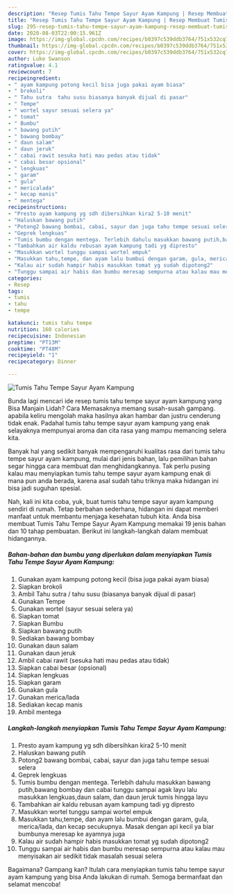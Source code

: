 ```yaml
---
description: "Resep Tumis Tahu Tempe Sayur Ayam Kampung | Resep Membuat Tumis Tahu Tempe Sayur Ayam Kampung Yang Enak Banget"
title: "Resep Tumis Tahu Tempe Sayur Ayam Kampung | Resep Membuat Tumis Tahu Tempe Sayur Ayam Kampung Yang Enak Banget"
slug: 295-resep-tumis-tahu-tempe-sayur-ayam-kampung-resep-membuat-tumis-tahu-tempe-sayur-ayam-kampung-yang-enak-banget
date: 2020-08-03T22:00:15.961Z
image: https://img-global.cpcdn.com/recipes/b0397c539ddb3764/751x532cq70/tumis-tahu-tempe-sayur-ayam-kampung-foto-resep-utama.jpg
thumbnail: https://img-global.cpcdn.com/recipes/b0397c539ddb3764/751x532cq70/tumis-tahu-tempe-sayur-ayam-kampung-foto-resep-utama.jpg
cover: https://img-global.cpcdn.com/recipes/b0397c539ddb3764/751x532cq70/tumis-tahu-tempe-sayur-ayam-kampung-foto-resep-utama.jpg
author: Luke Swanson
ratingvalue: 4.1
reviewcount: 7
recipeingredient:
- " ayam kampung potong kecil bisa juga pakai ayam biasa"
- " brokoli"
- " Tahu sutra  tahu susu biasanya banyak dijual di pasar"
- " Tempe"
- " wortel sayur sesuai selera ya"
- " tomat"
- " Bumbu"
- " bawang putih"
- " bawang bombay"
- " daun salam"
- " daun jeruk"
- " cabai rawit sesuka hati mau pedas atau tidak"
- " cabai besar opsional"
- " lengkuas"
- " garam"
- " gula"
- " mericalada"
- " kecap manis"
- " mentega"
recipeinstructions:
- "Presto ayam kampung yg sdh dibersihkan kira2 5-10 menit"
- "Haluskan bawang putih"
- "Potong2 bawang bombai, cabai, sayur dan juga tahu tempe sesuai selera"
- "Geprek lengkuas"
- "Tumis bumbu dengan mentega. Terlebih dahulu masukkan bawang putih,bawang bombay dan cabai tunggu sampai agak layu lalu masukkan lengkuas,daun salam, dan daun jeruk tumis hingga layu"
- "Tambahkan air kaldu rebusan ayam kampung tadi yg dipresto"
- "Masukkan wortel tunggu sampai wortel empuk"
- "Masukkan tahu,tempe, dan ayam lalu bumbui dengan garam, gula, merica/lada, dan kecap secukupnya. Masak dengan api kecil ya biar bumbunya meresap ke ayamnya juga"
- "Kalau air sudah hampir habis masukkan tomat yg sudah dipotong2"
- "Tunggu sampai air habis dan bumbu meresap sempurna atau kalau mau menyisakan air sedikit tidak masalah sesuai selera"
categories:
- Resep
tags:
- tumis
- tahu
- tempe

katakunci: tumis tahu tempe 
nutrition: 160 calories
recipecuisine: Indonesian
preptime: "PT13M"
cooktime: "PT48M"
recipeyield: "1"
recipecategory: Dinner

---
```



![Tumis Tahu Tempe Sayur Ayam Kampung](https://img-global.cpcdn.com/recipes/b0397c539ddb3764/751x532cq70/tumis-tahu-tempe-sayur-ayam-kampung-foto-resep-utama.jpg)

Bunda lagi mencari ide resep tumis tahu tempe sayur ayam kampung yang Bisa Manjain Lidah? Cara Memasaknya memang susah-susah gampang. apabila keliru mengolah maka hasilnya akan hambar dan justru cenderung tidak enak. Padahal tumis tahu tempe sayur ayam kampung yang enak selayaknya mempunyai aroma dan cita rasa yang mampu memancing selera kita.



Banyak hal yang sedikit banyak mempengaruhi kualitas rasa dari tumis tahu tempe sayur ayam kampung, mulai dari jenis bahan, lalu pemilihan bahan segar hingga cara membuat dan menghidangkannya. Tak perlu pusing kalau mau menyiapkan tumis tahu tempe sayur ayam kampung enak di mana pun anda berada, karena asal sudah tahu triknya maka hidangan ini bisa jadi suguhan spesial.


Nah, kali ini kita coba, yuk, buat tumis tahu tempe sayur ayam kampung sendiri di rumah. Tetap berbahan sederhana, hidangan ini dapat memberi manfaat untuk membantu menjaga kesehatan tubuh kita. Anda bisa membuat Tumis Tahu Tempe Sayur Ayam Kampung memakai 19 jenis bahan dan 10 tahap pembuatan. Berikut ini langkah-langkah dalam membuat hidangannya.

<!--inarticleads1-->

##### Bahan-bahan dan bumbu yang diperlukan dalam menyiapkan Tumis Tahu Tempe Sayur Ayam Kampung:

1. Gunakan  ayam kampung potong kecil (bisa juga pakai ayam biasa)
1. Siapkan  brokoli
1. Ambil  Tahu sutra / tahu susu (biasanya banyak dijual di pasar)
1. Gunakan  Tempe
1. Gunakan  wortel (sayur sesuai selera ya)
1. Siapkan  tomat
1. Siapkan  Bumbu
1. Siapkan  bawang putih
1. Sediakan  bawang bombay
1. Gunakan  daun salam
1. Gunakan  daun jeruk
1. Ambil  cabai rawit (sesuka hati mau pedas atau tidak)
1. Siapkan  cabai besar (opsional)
1. Siapkan  lengkuas
1. Siapkan  garam
1. Gunakan  gula
1. Gunakan  merica/lada
1. Sediakan  kecap manis
1. Ambil  mentega




<!--inarticleads2-->

##### Langkah-langkah menyiapkan Tumis Tahu Tempe Sayur Ayam Kampung:

1. Presto ayam kampung yg sdh dibersihkan kira2 5-10 menit
1. Haluskan bawang putih
1. Potong2 bawang bombai, cabai, sayur dan juga tahu tempe sesuai selera
1. Geprek lengkuas
1. Tumis bumbu dengan mentega. Terlebih dahulu masukkan bawang putih,bawang bombay dan cabai tunggu sampai agak layu lalu masukkan lengkuas,daun salam, dan daun jeruk tumis hingga layu
1. Tambahkan air kaldu rebusan ayam kampung tadi yg dipresto
1. Masukkan wortel tunggu sampai wortel empuk
1. Masukkan tahu,tempe, dan ayam lalu bumbui dengan garam, gula, merica/lada, dan kecap secukupnya. Masak dengan api kecil ya biar bumbunya meresap ke ayamnya juga
1. Kalau air sudah hampir habis masukkan tomat yg sudah dipotong2
1. Tunggu sampai air habis dan bumbu meresap sempurna atau kalau mau menyisakan air sedikit tidak masalah sesuai selera




Bagaimana? Gampang kan? Itulah cara menyiapkan tumis tahu tempe sayur ayam kampung yang bisa Anda lakukan di rumah. Semoga bermanfaat dan selamat mencoba!
